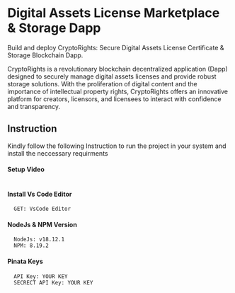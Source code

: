 # Digital Assets License Marketplace & Storage Dapp

Build and deploy CryptoRights: Secure Digital Assets License Certificate & Storage Blockchain Dapp.

CryptoRights is a revolutionary blockchain decentralized application (Dapp) designed to securely manage digital assets licenses and provide robust storage solutions. With the proliferation of digital content and the importance of intellectual property rights, CryptoRights offers an innovative platform for creators, licensors, and licensees to interact with confidence and transparency.

## Instruction

Kindly follow the following Instruction to run the project in your system and install the neccessary requirments

#### Setup Video

```https://code.visualstudio.com/download

```

#### Install Vs Code Editor

```https://code.visualstudio.com/download
  GET: VsCode Editor
```

#### NodeJs & NPM Version

```https://nodejs.org/en/download
  NodeJs: v18.12.1
  NPM: 8.19.2
```

#### Pinata Keys

```https://www.pinata.cloud/
  API Key: YOUR KEY
  SECRECT API Key: YOUR KEY
```
